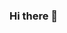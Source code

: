 <!-- @format -->

### Hi there 👋

<!--
**langnang/langnang** is a ✨ _special_ ✨ repository because its `README.md` (this file) appears on your GitHub profile.

Here are some ideas to get you started:

- 🔭 I’m currently working on ...
- 🌱 I’m currently learning ...
- 👯 I’m looking to collaborate on ...
- 🤔 I’m looking for help with ...
- 💬 Ask me about ...
- 📫 How to reach me: ...
- 😄 Pronouns: ...
- ⚡ Fun fact: ...
-->

<!--
@empty: 模板分支
develop: 分类文档合并用分支
master: 主分支
...: 文档类型分支
 -->
